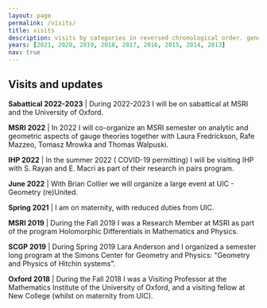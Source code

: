 ```yaml
---
layout: page
permalink: /visits/
title: visits
description: visits by categories in reversed chronological order. generated by jekyll-scholar.
years: [2021, 2020, 2019, 2018, 2017, 2016, 2015, 2014, 2013]
nav: true
---
```


<h2>Visits and updates</h2>

<b>Sabattical 2022-2023</b> | During 2022-2023 I will be on sabattical at MSRI and the University of Oxford.

<b> MSRI 2022</b> | In 2022 I will co-organize an MSRI semester on analytic and geometric aspects of gauge theories together with Laura Fredrickson, Rafe Mazzeo, Tomasz Mrowka and Thomas Walpuski.   

<b> IHP 2022</b> | In the summer 2022 ( COVID-19 permitting) I will be visiting IHP with S. Rayan and E. Macri as part of their research in pairs program.

<b> June 2022</b> | With Brian Collier we will organize a large event at UIC - Geometry (re)United.

<b> Spring 2021</b> | I am on maternity, with reduced duties from UIC.

<b> MSRI 2019</b> | During the Fall 2019 I was a Research Member at MSRI as part of the program Holomorphic Differentials in Mathematics and Physics.

<b> SCGP 2019</b> | During Spring 2019 Lara Anderson and I organized a semester long program at the Simons Center for Geometry and Physics: "Geometry and Physics of Hitchin systems".

<b> Oxford 2018</b> | During the Fall 2018 I was a Visiting Professor at the Mathematics Institute of the University of Oxford, and a visiting fellow at New College (whilst on maternity from UIC). 